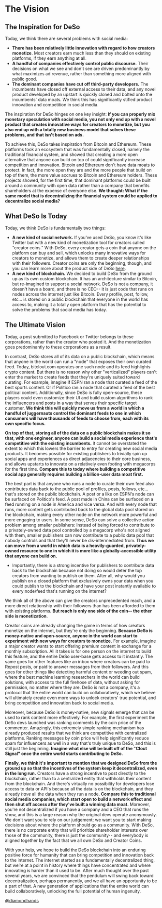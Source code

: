 # The Vision

## The Inspiration for DeSo

Today, we think there are several problems with social media:

* **There has been relatively little innovation with regard to how creators monetize.** Most creators earn much less than they should on existing platforms, if they earn anything at all.
* **A handful of companies effectively control public discourse.** Their decisions on what we see and don't see are driven predominantly by what maximizes ad revenue, rather than something more aligned with public good.
* **The dominant companies have cut off third-party developers.** The incumbents have closed off external access to their data, and any novel product developed by an upstart is quickly cloned and bolted onto the incumbents' data moats. We think this has significantly stifled product innovation and competition in social media.

The inspiration for DeSo hinges on one key insight: **If you can properly mix monetary speculation with social media, you not only end up with a novel product that creates innovative ways for creators to monetize, but you also end up with a totally new business model that solves these problems, and that isn't based on ads.**

To achieve this, DeSo takes inspiration from Bitcoin and Ethereum. These platforms took an ecosystem that was fundamentally closed, namely the traditional financial system, and showed that creating a more open alternative that anyone can build on top of could significantly increase competition and innovation. Bitcoin and Ethereum don't have data moats to protect. In fact, the more open they are and the more people that build on top of them, the more value accrues to Bitcoin and Ethereum holders. These projects showed, for the first time, that dominant platforms could be built around a community with open data rather than a company that benefits shareholders at the expense of everyone else. **We thought: What if the same model that is decentralizing the financial system could be applied to decentralize social media?**

## What DeSo Is Today

Today, we think DeSo is fundamentally two things:

* **A new kind of social network.** If you've used DeSo, you know it's like Twitter but with a new kind of monetization tool for creators called "creator coins." With DeSo, every creator gets a coin that anyone on the platform can buy and sell, which unlocks many innovative ways for creators to monetize, and allows them to create deeper relationships with their followers. Creator coins are only the beginning, though, and you can learn more about the product side of DeSo [here](https://bitclout.com/one_pager.pdf).
* **A new kind of blockchain.** We decided to build DeSo from the ground up as its own custom blockchain. It has an architecture similar to Bitcoin, but re-imagined to support a social network. DeSo is not a company, it doesn't have a board, and there is no CEO-- it is just code that runs on nodes across the internet just like Bitcoin. Every profile, post, follow, etc... is stored on a public blockchain that everyone in the world has access to, making it a totally open platform that has the potential to solve the problems that social media has today.

## The Ultimate Vision

Today, a post submitted to Facebook or Twitter belongs to these corporations, rather than the creator who posted it. And the monetization goes predominantly to these corporations as a result.

In contrast, DeSo stores all of its data on a public blockchain, which means that anyone in the world can run a "node" that exposes their own curated feed. Today, bitclout.com operates one such node and its feed highlights crypto content. But there is no reason why other "verticalized" players can't enter the market to create feeds that they're uniquely suited toward curating. For example, imagine if ESPN ran a node that curated a feed of the best sports content. Or if Politico ran a node that curated a feed of the best political content. Additionally, since DeSo is fully open-source, these players could even customize their UI and build custom algorithms to rank the influencers and posts in a way that serves their specific target customer. **We think this will quickly move us from a world in which a handful of juggernauts control the dominant feeds to one in which consumers will have thousands of feeds to choose from, each with its own specific focus.**

**On top of that, storing all of the data on a public blockchain makes it so that, with one engineer, anyone can build a social media experience that's competitive with the existing incumbents.** It cannot be overstated the extent to which this lowers the barrier to entry for creating new social media products. It becomes possible for existing publishers to trivially spin up social apps and experiences as direct adjacencies to their core business, and allows upstarts to innovate on a relatively even footing with megacorps for the first time. **Compare this to today where building a competitive social app generally requires building a billion-user data moat first.**

The best part is that anyone who runs a node to curate their own feed also contributes data back to the public pool of profiles, posts, follows, etc... that's stored on the public blockchain. A post or a like on ESPN's node can be surfaced on Politico's feed. A post made in China can be surfaced on a feed running on a node in America and vice versa. And with every node that runs, more content gets contributed back to the global data pool stored on the blockchain, making every other node on the network more powerful and more engaging to users. In some sense, DeSo can solve a collective action problem among smaller publishers: Instead of being forced to contribute to a privately-owned data pool controlled by a megacorp who's not aligned with them, smaller publishers can now contribute to a public data pool that nobody controls and that they'll never be dis-intermediated from. **Thus we can move from a world in which data is a heavily-guarded, privately-owned resource to one in which it is more like a globally-accessible utility that anyone can build on.**

* Importantly, there is a strong incentive for publishers to contribute data back to the blockchain because not doing so would deter the top creators from wanting to publish on them. After all, why would you publish on a closed platform that exclusively owns your data when you could publish to the blockchain and have your post instantly available to every node/feed that's running on the internet?

We think all of the above can give the creators unprecedented reach, and a more direct relationship with their followers than has been afforded to them with existing platforms. **But reach is only one side of the coin-- the other side is monetization.**

Creator coins are already changing the game in terms of how creators monetize on the internet, but they're only the beginning. **Because DeSo is money-native and open-source, anyone in the world can start to experiment with new ways for creators to monetize.** For example, imagine a major creator wants to start offering premium content in exchange for a monthly subscription. All it takes is for one person on the internet to build this feature, and the entire DeSo user-base gets access to it instantly. The same goes for other features like an inbox where creators can be paid to Repost posts, or paid to answer messages from their followers. And this goes for other things like detecting harmful content or weeding out spam, where the best machine learning researchers in the world can build solutions, with access to the full firehose of data, without asking for permission, no matter where they are. DeSo is not a company, it's a protocol that the entire world can build on collaboratively, which we believe will ultimately create even more ways to unlock creators' true potential, and bring competition and innovation back to social media.

Moreover, because DeSo is money-native, new signals emerge that can be used to rank content more effectively. For example, the first experiment the DeSo devs launched was ranking comments by the coin price of the commenter. Amazingly, this extremely simple ranking mechanism has already produced results that we think are competitive with centralized platforms. Ranking messages by coin price will help significantly reduce spam for influencers as well in a way that's truly unique to DeSo, and this is still just the beginning. **Imagine what else will be built off of the "Clout Signal" once the entire world starts contributing to DeSo.**

**Finally, we think it's important to mention that we designed DeSo from the ground up so that the incentives of the system keep it decentralized, even in the long run.** Creators have a strong incentive to post directly to the blockchain, rather than to a centralized entity that withholds their content from the blockchain. And there's virtually no possibility for developers lose access to data or API's because all the data is on the blockchain, and they already _have_ all the data when they run a node. **Compare this to traditional social media companies, which start open to build a network effect and then shut off access after they've built a winning data moat.** Moreover, you're not decentralized if you have a company and a CEO that runs the show, and this is a large reason why the original devs operate anonymously. We don't want you to rely on our judgement; we want you to start making decisions about where the platform should go as a community. With DeSo, there is no corporate entity that will prioritize shareholder interests over those of the community, there is just the community-- and everybody is aligned together by the fact that we all own DeSo and Creator Coins.

With your help, we hope to build the DeSo blockchain into an enduring positive force for humanity that can bring competition and innovation back to the internet. The internet started as a fundamentally decentralized thing, but we’re at a point in history where things have concentrated and where innovating is harder than it used to be. After much thought over the past several years, we are convinced that the pendulum will swing back toward decentralization, perhaps permanently, and we all have an opportunity to be a part of that. A new generation of applications that the entire world can build collaboratively, unlocking the full potential of human ingenuity.

[@diamondhands](https://bitclout.com/u/diamondhands)

